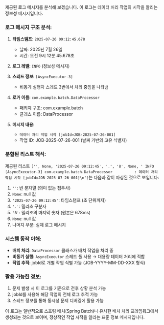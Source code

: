제공된 로그 메시지를 분석해 보겠습니다. 이 로그는 데이터 처리 작업의 시작을 알리는 정보성 메시지입니다.

### 로그 메시지 구조 분석:
1. **타임스탬프**: `2025-07-26 09:12:45.678`
   - 날짜: 2025년 7월 26일
   - 시간: 오전 9시 12분 45.678초

2. **로그 레벨**: `INFO` (정보성 메시지)

3. **스레드 정보**: `[AsyncExecutor-3]`
   - 비동기 실행자 스레드 3번에서 처리 중임을 나타냄

4. **로거 이름**: `com.example.batch.DataProcessor`
   - 패키지 구조: com.example.batch
   - 클래스 이름: DataProcessor

5. **메시지 내용**: 
   - `데이터 처리 작업 시작 [jobId=JOB-2025-07-26-001]`
   - 작업 ID: JOB-2025-07-26-001 (날짜 기반의 고유 식별자)

### 분할된 리스트 해석:
제공된 리스트 `['', None, '2025-07-26 09:12:45', '.', '8', None, ' INFO  [AsyncExecutor-3] com.example.batch.DataProcessor          : 데이터 처리 작업 시작 [jobId=JOB-2025-07-26-001]\n']`는 다음과 같이 파싱된 것으로 보입니다:

1. `''`: 빈 문자열 (의미 없는 접두사)
2. `None`: null 값
3. `'2025-07-26 09:12:45'`: 타임스탬프 (초 단위까지)
4. `'.'`: 밀리초 구분자
5. `'8'`: 밀리초의 마지막 숫자 (원본은 678ms)
6. `None`: null 값
7. 나머지 부분: 실제 로그 메시지

### 시스템 동작 이해:
- **배치 처리**: `DataProcessor` 클래스가 배치 작업을 처리 중
- **비동기 실행**: `AsyncExecutor` 스레드 풀 사용 → 대용량 데이터 처리에 적합
- **작업 추적**: jobId로 개별 작업 식별 가능 (JOB-YYYY-MM-DD-XXX 형식)

### 활용 가능한 정보:
1. 문제 발생 시 이 로그를 기준으로 전후 상황 분석 가능
2. jobId를 사용해 해당 작업의 전체 로그 추적 가능
3. 스레드 정보를 통해 동시성 문제 디버깅에 활용 가능

이 로그는 일반적으로 스프링 배치(Spring Batch)나 유사한 배치 처리 프레임워크에서 생성되는 것으로 보이며, 정상적인 작업 시작을 알리는 표준 정보 메시지입니다.